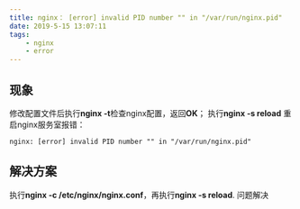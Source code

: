 ```yaml
---
title: nginx： [error] invalid PID number "" in "/var/run/nginx.pid"
date: 2019-5-15 13:07:11
tags:
    - nginx 
    - error
---
```

 ## 现象
 修改配置文件后执行**nginx -t**检查nginx配置，返回**OK**；
 执行**nginx -s reload** 重启nginx服务室报错：
 ```ejs
nginx: [error] invalid PID number "" in "/var/run/nginx.pid"
```

## 解决方案
执行**nginx -c /etc/nginx/nginx.conf**，再执行**nginx -s reload**.
问题解决
 